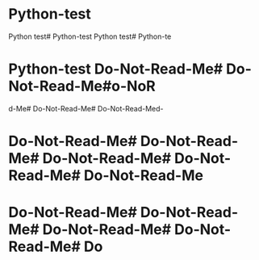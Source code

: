 # Python-test
Python test# Python-test
Python test# Python-te
# Python-test Do-Not-Read-Me# Do-Not-Read-Me#o-NoR
d-Me# Do-Not-Read-Me# Do-Not-Read-Med-
# Do-Not-Read-Me# Do-Not-Read-Me# Do-Not-Read-Me# Do-Not-Read-Me# Do-Not-Read-Me


# Do-Not-Read-Me# Do-Not-Read-Me# Do-Not-Read-Me# Do-Not-Read-Me# Do

